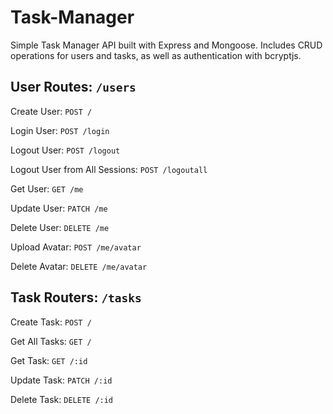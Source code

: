# Task-Manager

Simple Task Manager API built with Express and Mongoose. Includes CRUD operations for users and tasks, as well as authentication with bcryptjs.

## User Routes: <code>/users</code>
Create User: <code>POST /</code>

Login User: <code>POST /login</code>

Logout User: <code>POST /logout</code>

Logout User from All Sessions: <code>POST /logoutall</code>

Get User: <code>GET /me</code>

Update User: <code>PATCH /me</code>

Delete User: <code>DELETE /me</code>

Upload Avatar: <code>POST /me/avatar</code>

Delete Avatar: <code>DELETE /me/avatar</code>

## Task Routers: <code>/tasks</code>

Create Task: <code>POST /</code>

Get All Tasks: <code>GET /</code>

Get Task: <code>GET /:id</code>

Update Task: <code>PATCH /:id</code>

Delete Task: <code>DELETE /:id</code>
